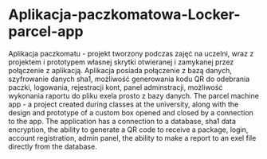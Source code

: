 # Aplikacja-paczkomatowa-Locker-parcel-app
Aplikacja paczkomatu - projekt tworzony podczas zajęć na uczelni, wraz z projektem i prototypem własnej skrytki otwieranej i zamykanej przez połączenie z aplikacją.
Aplikacja posiada połączenie z bazą danych, szyfrowanie danych sha1, możliwość generowania kodu QR do odebrania paczki, logowania, rejestracji kont, panel adminstracji,
możliwość wykonania raportu do pliku exela prosto z bazy danych.
The parcel machine app - a project created during classes at the university, along with the design and prototype of a custom box opened and closed by a connection to 
the app. The application has a connection to a database, sha1 data encryption, the ability to generate a QR code to receive a package, login, account registration, 
admin panel, the ability to make a report to an exel file directly from the database. 
